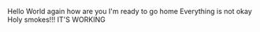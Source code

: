 Hello World again 
how are you
I'm ready to go home
Everything is not okay
Holy smokes!!! IT'S WORKING
